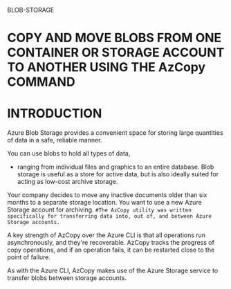 BLOB-STORAGE
# COPY AND MOVE BLOBS FROM ONE CONTAINER OR STORAGE ACCOUNT TO ANOTHER USING THE AzCopy COMMAND

# INTRODUCTION
Azure Blob Storage provides a convenient space for storing large quantities of data in a safe, reliable manner.

You can use blobs to hold all types of data, 
- ranging from individual files and graphics to an entire database.
Blob storage is useful as a store for active data, but is also ideally suited for acting as low-cost archive storage.

Your company decides to move any inactive documents older than six months to a separate storage location.
You want to use a new Azure Storage account for archiving.
`#The AzCopy utility was written specifically for transferring data into, out of, and between Azure Storage accounts.`

A key strength of AzCopy over the Azure CLI is that all operations run asynchronously, and they're recoverable.
AzCopy tracks the progress of copy operations, and if an operation fails, it can be restarted close to the point of failure.

As with the Azure CLI, AzCopy makes use of the Azure Storage service to transfer blobs between storage accounts.

